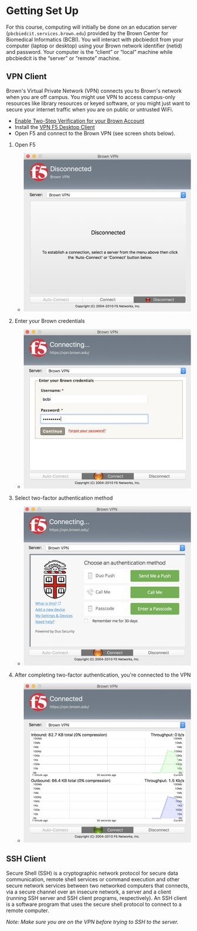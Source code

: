 # Getting Set Up

For this course, computing will initially be done on an education server (`pbcbiedcit.services.brown.edu`) provided by the Brown Center for Biomedical Informatics (BCBI). You will interact with pbcbiedcit from your computer (laptop or desktop) using your Brown network identifier (netid) and password. Your computer is the “client” or “local” machine while pbcbiedcit is the “server” or “remote” machine.

## VPN Client

Brown's Virtual Private Network (VPN) connects you to Brown's network when you are off campus. You might use VPN to access campus-only resources like library resources or keyed software, or you might just want to secure your internet traffic when you are on public or untrusted WiFi.

- [Enable Two-Step Verification for your Brown Account](https://ithelp.brown.edu/kb/articles/445-enable-two-step-verification-for-your-brown-account)
- Install the [VPN F5 Desktop Client](https://www.brown.edu/information-technology/software/catalog/vpn-f5-desktop-client)
- Open F5 and connect to the Brown VPN (see screen shots below).

1. Open F5

	- ![f5a](/images/f5a.png)

2. Enter your Brown credentials

	- ![f5b](/images/f5b.png)

3. Select two-factor authentication method

	- ![f5c](/images/f5c.png)

4. After completing two-factor authentication, you're connected to the VPN

	- ![f5d](/images/f5d.png)


## SSH Client
Secure Shell (SSH) is a cryptographic network protocol for secure data communication, remote shell services or command execution and other secure network services between two networked computers that connects, via a secure channel over an insecure network, a server and a client (running SSH server and SSH client programs, respectively). An SSH client is a software program that uses the secure shell protocol to connect to a remote computer.

_Note: Make sure you are on the VPN before trying to SSH to the server._
